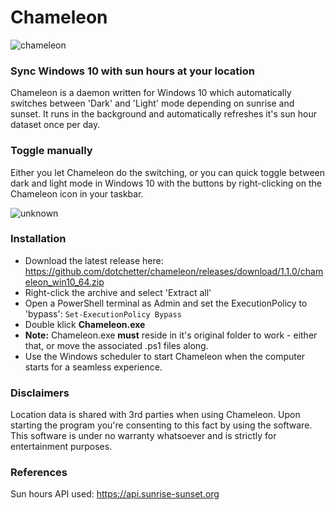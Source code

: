 # Chameleon
![chameleon](https://user-images.githubusercontent.com/36161882/111233119-ad3a7e80-85ec-11eb-8c51-780ae0052a3c.png)

### Sync Windows 10 with sun hours at your location 

Chameleon is a daemon written for Windows 10 which automatically switches between 'Dark' and 'Light' mode depending on sunrise and sunset.
It runs in the background and automatically refreshes it's sun hour dataset once per day. 

### Toggle manually
Either you let Chameleon do the switching, or you can quick toggle between dark and light mode in Windows 10 with the buttons by right-clicking
on the Chameleon icon in your taskbar. 

![unknown](https://user-images.githubusercontent.com/36161882/111232969-68aee300-85ec-11eb-8ac7-fba953a9f807.png)

### Installation
* Download the latest release here: https://github.com/dotchetter/chameleon/releases/download/1.1.0/chameleon_win10_64.zip
* Right-click the archive and select 'Extract all' 
* Open a PowerShell terminal as Admin and set the ExecutionPolicy to 'bypass': `Set-ExecutionPolicy Bypass`
* Double klick **Chameleon.exe**
* **Note:** Chameleon.exe **must** reside in it's original folder to work - either that, or move the associated .ps1 files along.
* Use the Windows scheduler to start Chameleon when the computer starts for a seamless experience.

### Disclaimers
Location data is shared with 3rd parties when using Chameleon. Upon starting the program you're consenting to this fact by using the software.
This software is under no warranty whatsoever and is strictly for entertainment purposes. 

### References
Sun hours API used: https://api.sunrise-sunset.org
